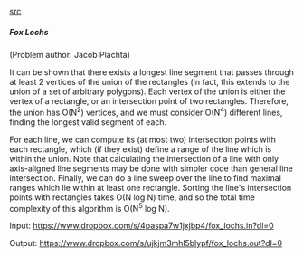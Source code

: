 [src](https://www.facebook.com/notes/facebook-hacker-cup/hacker-cup-final-round-solutions/1080127472003153)

##### Fox Lochs

(Problem author: Jacob Plachta)

It can be shown that there exists a longest line segment that passes through at least 2 vertices of the union of the rectangles (in fact, this extends to the union of a set of arbitrary polygons). Each vertex of the union is either the vertex of a rectangle, or an intersection point of two rectangles. Therefore, the union has O(N<sup>2</sup>) vertices, and we must consider O(N<sup>4</sup>) different lines, finding the longest valid segment of each.

For each line, we can compute its (at most two) intersection points with each rectangle, which (if they exist) define a range of the line which is within the union. Note that calculating the intersection of a line with only axis-aligned line segments may be done with simpler code than general line intersection. Finally, we can do a line sweep over the line to find maximal ranges which lie within at least one rectangle. Sorting the line's intersection points with rectangles takes O(N log N) time, and so the total time complexity of this algorithm is O(N<sup>5</sup> log N).

Input: https://www.dropbox.com/s/4paspa7w1jxjbp4/fox_lochs.in?dl=0

Output: https://www.dropbox.com/s/ujkjm3mhl5blypf/fox_lochs.out?dl=0
